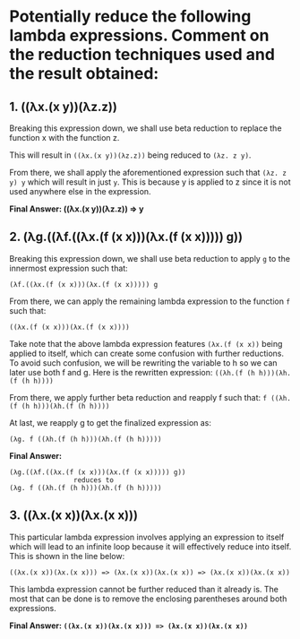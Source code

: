 # Potentially reduce the following lambda expressions. Comment on the reduction techniques used and the result obtained:

## 1. ((λx.(x y))(λz.z))

Breaking this expression down, we shall use beta reduction to replace the function x with the function z.

This will result in `((λx.(x y))(λz.z))` being reduced to `(λz. z y)`.

From there, we shall apply the aforementioned expression such that `(λz. z y) y` which will result in just `y`. This is because y is applied to z since it is not used anywhere else in the expression.

**Final Answer: ((λx.(x y))(λz.z)) => y**

## 2. (λg.((λf.((λx.(f (x x)))(λx.(f (x x))))) g))

Breaking this expression down, we shall use beta reduction to apply `g` to the innermost expression such that:

```
(λf.((λx.(f (x x)))(λx.(f (x x))))) g
```

From there, we can apply the remaining lambda expression to the function `f` such that:

```
((λx.(f (x x)))(λx.(f (x x))))
```

Take note that the above lambda expression features `(λx.(f (x x))` being applied to itself, which can create some confusion with further reductions. To avoid such confusion, we will be rewriting the variable to h so we can later use both f and g. Here is the rewritten expression: `((λh.(f (h h)))(λh.(f (h h))))`

From there, we apply further beta reduction and reapply f such that: `f ((λh.(f (h h)))(λh.(f (h h))))`

At last, we reapply g to get the finalized expression as:

```
(λg. f ((λh.(f (h h)))(λh.(f (h h)))))
```

**Final Answer:**

```
(λg.((λf.((λx.(f (x x)))(λx.(f (x x))))) g))
                reduces to
(λg. f ((λh.(f (h h)))(λh.(f (h h)))))
```

## 3. ((λx.(x x))(λx.(x x)))

This particular lambda expression involves applying an expression to itself which will lead to an infinite loop because it will effectively reduce into itself. This is shown in the line below:

```
((λx.(x x))(λx.(x x))) => (λx.(x x))(λx.(x x)) => (λx.(x x))(λx.(x x))
```

This lambda expression cannot be further reduced than it already is. The most that can be done is to remove the enclosing parentheses around both expressions.

**Final Answer: `((λx.(x x))(λx.(x x))) => (λx.(x x))(λx.(x x))`**
